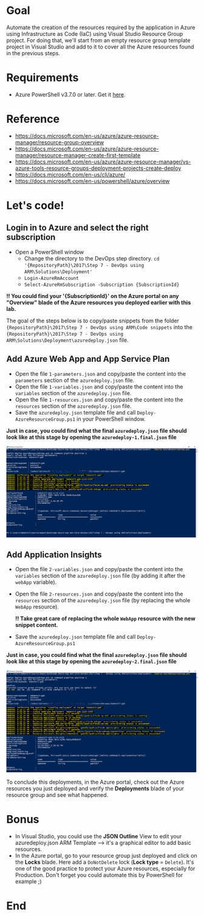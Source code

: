 # Goal
Automate the creation of the resources required by the application in Azure using Infrastructure as Code (IaC) using Visual Studio Resource Group project. For doing that, we'll start from an empty resource group template project in Visual Studio and add to it to cover all the Azure resources found in the previous steps.

# Requirements
* Azure PowerShell v3.7.0 or later. Get it [here](https://github.com/Azure/azure-powershell/releases/tag/v3.7.0-March2017).

# Reference
* https://docs.microsoft.com/en-us/azure/azure-resource-manager/resource-group-overview
* https://docs.microsoft.com/en-us/azure/azure-resource-manager/resource-manager-create-first-template
* https://docs.microsoft.com/en-us/azure/azure-resource-manager/vs-azure-tools-resource-groups-deployment-projects-create-deploy
* https://docs.microsoft.com/en-us/cli/azure/
* https://docs.microsoft.com/en-us/powershell/azure/overview

# Let's code!
## Login in to Azure and select the right subscription

- Open a PowerShell window
  - Change the directory to the DevOps step directory. `cd '{RepositoryPath}\2017\Step 7 - DevOps using ARM\Solutions\Deployment'`
  - `Login-AzureRmAccount`
  - `Select-AzureRmSubscription -Subscription {SubscriptionId}`

**!! You could find your '{SubscriptionId}' on the Azure portal on any "Overview" blade of the Azure resources you deployed earlier with this lab.**

The goal of the steps below is to copy/paste snippets from the folder `{RepositoryPath}\2017\Step 7 - DevOps using ARM\Code snippets` into the `{RepositoryPath}\2017\Step 7 - DevOps using ARM\Solutions\Deployment\azuredeploy.json` file.

## Add Azure Web App and App Service Plan

- Open the file `1-parameters.json` and copy/paste the content into the `parameters` section of the `azuredeploy.json` file.
- Open the file `1-variables.json` and copy/paste the content into the `variables` section of the `azuredeploy.json` file.
- Open the file `1-resources.json` and copy/paste the content into the `resources` section of the `azuredeploy.json` file.
- Save the `azuredeploy.json` template file and call `Deploy-AzureResourceGroup.ps1` in your PowerShell window.

**Just in case, you could find what the final `azuredeploy.json` file should look like at this stage by opening the `azuredeploy-1.final.json` file**

![PowerShell-Result-1](./Media/PowerShell-Result-1.PNG)

## Add Application Insights 

- Open the file `2-variables.json` and copy/paste the content into the `variables` section of the `azuredeploy.json` file (by adding it after the `webApp` variable).
- Open the file `2-resources.json` and copy/paste the content into the `resources` section of the `azuredeploy.json` file (by replacing the whole `WebApp` resource).

    **!! Take great care of replacing the whole `WebApp` resource with the new snippet content.**

- Save the `azuredeploy.json` template file and call `Deploy-AzureResourceGroup.ps1`

**Just in case, you could find what the final `azuredeploy.json` file should look like at this stage by opening the `azuredeploy-2.final.json` file**

![PowerShell-Result-2](./Media/PowerShell-Result-2.PNG)

To conclude this deployments, in the Azure portal, check out the Azure resources you just deployed and verify the **Deployments** blade of your resource group and see what happened.

# Bonus

- In Visual Studio, you could use the **JSON Outline** View to edit your azuredeploy.json ARM Template --> it's a graphical editor to add basic resources.
- In the Azure portal, go to your resource group just deployed and click on the **Locks** blade. Here add a `DoNotDelete` lock (**Lock type** = `Delete`). It's one of the good practice to protect your Azure resources, especially for Production. Don't forget you could automate this by PowerShell for example ;)

# End